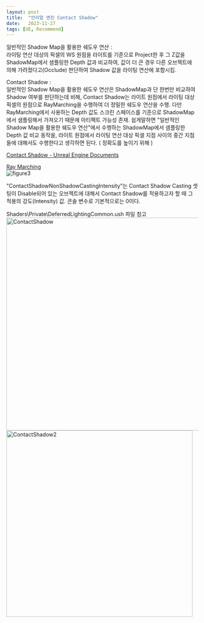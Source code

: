```yaml
---
layout: post
title:  "언리얼 엔진 Contact Shadow"
date:   2023-11-27
tags: [UE, Recommend]
---            
```


일반적인 Shadow Map을 활용한 쉐도우 연산 :               
라이팅 연산 대상의 픽셀의 WS 원점을 라이트를 기준으로 Project한 후 그 Z값을 ShadowMap에서 샘플링한 Depth 값과 비교하여, 값이 더 큰 경우 다른 오브젝트에 의해 가려졌다고(Occlude) 판단하여 Shadow 값을 라이팅 연산에 포함시킴.                 
                   
Contact Shadow :                      
일반적인 Shadow Map을 활용한 쉐도우 연산은 ShadowMap과 단 한번만 비교하여 Shadow 여부를 판단하는데 비해, Contact Shadow는 라이트 원점에서 라이팅 대상 픽셀의 원점으로 RayMarching을 수행하여 더 정밀한 쉐도우 연산을 수행. 다만 RayMarching에서 사용하는 Depth 값도 스크린 스페이스를 기준으로 ShadowMap에서 샘플링해서 가져오기 때문에 아티팩트 가능성 존재. 쉽게말하면 "일반적인 Shadow Map을 활용한 쉐도우 연산"에서 수행하는 ShadowMap에서 샘플링한 Depth 값 비교 동작을, 라이트 원점에서 라이팅 연산 대상 픽셀 지점 사이의 중간 지점들에 대해서도 수행한다고 생각하면 된다. ( 정확도를 높이기 위해 )                                              
            
[Contact Shadow - Unreal Engine Documents](https://docs.unrealengine.com/5.0/en-US/contact-shadows-in-unreal-engine/)                  
                 
[Ray Marching](https://adrianb.io/2016/10/01/raymarching.html)                     
![figure3](https://user-images.githubusercontent.com/33873804/204130892-89948484-1402-4518-9b23-ef9ffb2408e9.png)                
                                 
                                      
"ContactShadowNonShadowCastingIntensity"는 Contact Shadow Casting 셋팅이 Disable되어 있는 오브젝트에 대해서 Contact Shadow를 적용하고자 할 때 그 적용의 강도(Intensity) 값. 콘솔 변수로 기본적으로는 0이다.               
                
                                       
Shaders\Private\DeferredLightingCommon.ush 파일 참고              
<img width="558" alt="ContactShadow" src="https://user-images.githubusercontent.com/33873804/204130610-04d36c2d-cfcb-483d-925a-8c42d5dd3107.png">                    
<img width="489" alt="ContactShadow2" src="https://user-images.githubusercontent.com/33873804/204130611-5f08e06f-e0f1-4076-8369-feae13d96da2.png">                     


